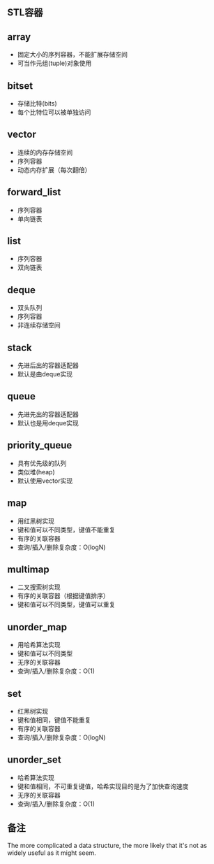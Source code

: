 ## STL容器

array
----
* 固定大小的序列容器，不能扩展存储空间
* 可当作元组(tuple)对象使用

bitset
----
* 存储比特(bits)
* 每个比特位可以被单独访问

vector
----
* 连续的内存存储空间
* 序列容器
* 动态内存扩展（每次翻倍）

forward_list
----
* 序列容器
* 单向链表

list
----
* 序列容器
* 双向链表

deque
----
* 双头队列
* 序列容器
* 非连续存储空间

stack
----
* 先进后出的容器适配器
* 默认是由deque实现

queue
----
* 先进先出的容器适配器
* 默认也是用deque实现

priority_queue
----
* 具有优先级的队列
* 类似堆(heap)
* 默认使用vector实现

map
----
* 用红黑树实现
* 键和值可以不同类型，键值不能重复
* 有序的关联容器
* 查询/插入/删除复杂度：O(logN)

multimap
----
* 二叉搜索树实现
* 有序的关联容器（根据键值排序）
* 键和值可以不同类型，键值可以重复

unorder_map
----
* 用哈希算法实现
* 键和值可以不同类型
* 无序的关联容器
* 查询/插入/删除复杂度：O(1)

set
----
* 红黑树实现
* 键和值相同，键值不能重复
* 有序的关联容器
* 查询/插入/删除复杂度：O(logN)

unorder_set
----
* 哈希算法实现
* 键和值相同，不可重复键值，哈希实现目的是为了加快查询速度
* 无序的关联容器
* 查询/插入/删除复杂度：O(1)

备注
----
The more complicated a data structure, the more likely that it's not as widely useful as it might seem.
